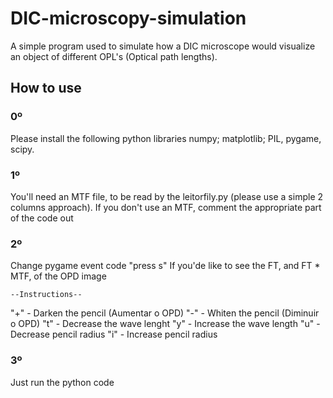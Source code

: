 # DIC-microscopy-simulation
A simple program used to simulate how a DIC microscope would visualize an object of different OPL's (Optical path lengths).
## How to use

### 0º
Please install the following python libraries
numpy; matplotlib; PIL, pygame, scipy.
### 1º
You'll need an MTF file, to be read by the leitorfily.py (please use a simple 2 columns approach). If you don't use an MTF, comment the appropriate part of the code out
### 2º
Change pygame event code "press s" If you'de like to see the FT, and FT * MTF, of the OPD image 

    --Instructions--
"+" - Darken the pencil (Aumentar o OPD)
"-" - Whiten the pencil (Diminuir o OPD)
"t" - Decrease the wave lenght
"y" - Increase the wave length
"u" - Decrease pencil radius
"i" - Increase pencil radius

### 3º
Just run the python code

